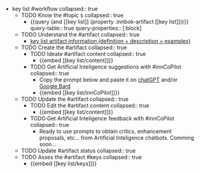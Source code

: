 
- key list #workflow
   collapsed:: true
  - TODO Know the #topic s
    collapsed:: true
    - {{query (and [[key list]] (property :innbok-artifact [[key list]]))}}
      query-table:: true
      query-properties:: [:block]
  - TODO Understand the #artifact
    collapsed:: true
    - [key list artifact information (definition + description + examples)](https://go.innbok.com/#/page/innBoK%2Fkey-list%2Finfo)
  - TODO Create the #artifact
     collapsed:: true
    - TODO Ideate #artifact content
      collapsed:: true
      - {{embed [[key list/content]]}}
    - TODO Get Artificial Inteligence suggestions with #innCoPilot
      collapsed:: true
      - Copy the prompt below and paste it on [chatGPT](https://chat.openai.com) and/or [Google Bard](https://bard.google.com/chat)
      - {{embed [[key list/innCoPilot]]}}
  - TODO Update the #artifact
    collapsed:: true
    - TODO Edit the #artifact content
     collapsed:: true
      - {{embed [[key list/content]]}}
    - TODO Get Artificial Inteligence feedback with #innCoPilot
      collapsed:: true
      - Ready to use prompts to obtain critics, enhancement proposals, etc... from Artificial Inteligence chatbots. Comming soon...
  - TODO Update #artifact status
    collapsed:: true
  - TODO Asses the #artifact #keys
    collapsed:: true
    - {{embed [[key list/keys]]}}



